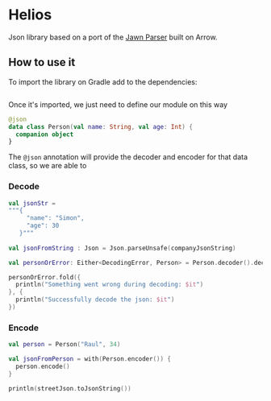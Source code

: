 # Helios

Json library based on a port of the [Jawn Parser](https://github.com/non/jawn) built on Arrow.

## How to use it

To import the library on Gradle add to the dependencies:

```

```

Once it's imported, we just need to define our module on this way 

```kotlin
@json
data class Person(val name: String, val age: Int) {
  companion object
}
```

The `@json` annotation will provide the decoder and encoder for that data class, so we are able to

### Decode

```kotlin
val jsonStr = 
"""{
     "name": "Simon",
     "age": 30
   }"""
    
val jsonFromString : Json = Json.parseUnsafe(companyJsonString)

val personOrError: Either<DecodingError, Person> = Person.decoder().decode(jsonFromString)

personOrError.fold({
  println("Something went wrong during decoding: $it")
}, {
  println("Successfully decode the json: $it")
})
```

### Encode

```kotlin
val person = Person("Raul", 34)

val jsonFromPerson = with(Person.encoder()) {
  person.encode()
}

println(streetJson.toJsonString())
```
